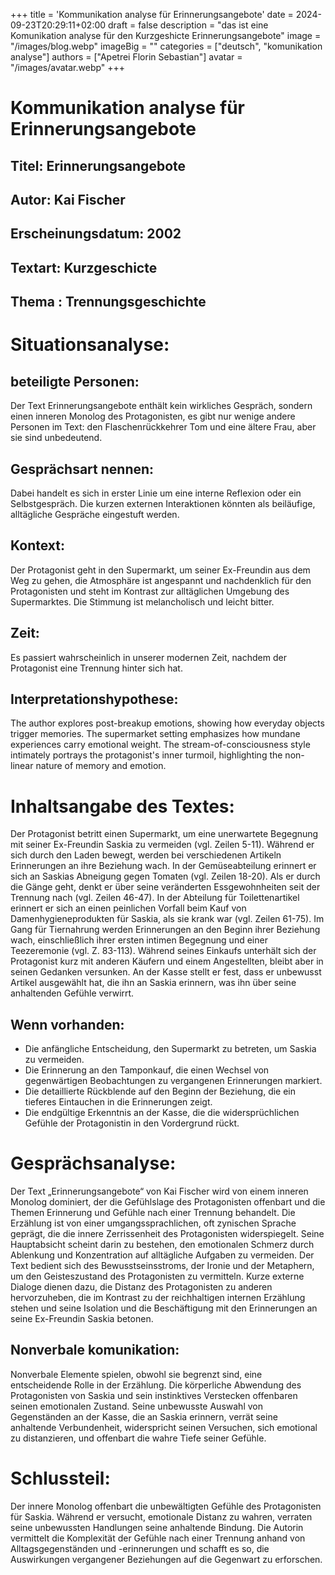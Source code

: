 +++
title = 'Kommunikation analyse für Erinnerungsangebote'
date = 2024-09-23T20:29:11+02:00
draft = false
description = "das ist eine Komunikation analyse für den Kurzgeshicte Erinnerungsangebote"
image = "/images/blog.webp"
imageBig = ""
categories = ["deutsch", "komunikation analyse"]
authors = ["Apetrei Florin Sebastian"]
avatar = "/images/avatar.webp"
+++

# Kommunikation analyse für Erinnerungsangebote

## Titel: Erinnerungsangebote

## Autor: Kai Fischer

## Erscheinungsdatum: 2002

## Textart: Kurzgeschicte

## Thema : Trennungsgeschichte

# **Situationsanalyse:**

## beteiligte Personen:

Der Text Erinnerungsangebote enthält kein wirkliches Gespräch, sondern einen inneren Monolog des Protagonisten, es gibt
nur wenige andere Personen im Text: den Flaschenrückkehrer Tom und eine ältere Frau, aber sie sind unbedeutend.

## Gesprächsart nennen:

Dabei handelt es sich in erster Linie um eine interne Reflexion oder ein Selbstgespräch. Die kurzen externen
Interaktionen könnten als beiläufige, alltägliche Gespräche eingestuft werden.

## Kontext:

Der Protagonist geht in den Supermarkt, um seiner Ex-Freundin aus dem Weg zu gehen, die Atmosphäre ist angespannt und
nachdenklich für den Protagonisten und steht im Kontrast zur alltäglichen Umgebung des Supermarktes. Die Stimmung ist
melancholisch und leicht bitter.

## Zeit:

Es passiert wahrscheinlich in unserer modernen Zeit, nachdem der Protagonist eine Trennung hinter sich hat.

## Interpretationshypothese:

The author explores post-breakup emotions, showing how everyday objects trigger memories. The supermarket setting
emphasizes how mundane experiences carry emotional weight. The stream-of-consciousness style intimately portrays the
protagonist's inner turmoil, highlighting the non-linear nature of memory and emotion.

# **Inhaltsangabe des Textes:**

Der Protagonist betritt einen Supermarkt, um eine unerwartete Begegnung mit seiner Ex-Freundin Saskia zu vermeiden (vgl.
Zeilen 5-11). Während er sich durch den Laden bewegt, werden bei verschiedenen Artikeln Erinnerungen an ihre Beziehung
wach. In der Gemüseabteilung erinnert er sich an Saskias Abneigung gegen Tomaten (vgl. Zeilen 18-20). Als er durch die
Gänge geht, denkt er über seine veränderten Essgewohnheiten seit der Trennung nach (vgl. Zeilen 46-47). In der Abteilung
für Toilettenartikel erinnert er sich an einen peinlichen Vorfall beim Kauf von Damenhygieneprodukten für Saskia, als
sie krank war (vgl. Zeilen 61-75). Im Gang für Tiernahrung werden Erinnerungen an den Beginn ihrer Beziehung wach,
einschließlich ihrer ersten intimen Begegnung und einer Teezeremonie (vgl. Z. 83-113). Während seines Einkaufs unterhält
sich der Protagonist kurz mit anderen Käufern und einem Angestellten, bleibt aber in seinen Gedanken versunken. An der
Kasse stellt er fest, dass er unbewusst Artikel ausgewählt hat, die ihn an Saskia erinnern, was ihn über seine
anhaltenden Gefühle verwirrt.

## Wenn vorhanden:

- Die anfängliche Entscheidung, den Supermarkt zu betreten, um Saskia zu vermeiden.
- Die Erinnerung an den Tamponkauf, die einen Wechsel von gegenwärtigen Beobachtungen zu vergangenen Erinnerungen
  markiert.
- Die detaillierte Rückblende auf den Beginn der Beziehung, die ein tieferes Eintauchen in die Erinnerungen zeigt.
- Die endgültige Erkenntnis an der Kasse, die die widersprüchlichen Gefühle der Protagonistin in den Vordergrund rückt.

# **Gesprächsanalyse:**

Der Text „Erinnerungsangebote“ von Kai Fischer wird von einem inneren Monolog dominiert, der die Gefühlslage des
Protagonisten offenbart und die Themen Erinnerung und Gefühle nach einer Trennung behandelt. Die Erzählung ist von einer
umgangssprachlichen, oft zynischen Sprache geprägt, die die innere Zerrissenheit des Protagonisten widerspiegelt. Seine
Hauptabsicht scheint darin zu bestehen, den emotionalen Schmerz durch Ablenkung und Konzentration auf alltägliche
Aufgaben zu vermeiden. Der Text bedient sich des Bewusstseinsstroms, der Ironie und der Metaphern, um den Geisteszustand
des Protagonisten zu vermitteln. Kurze externe Dialoge dienen dazu, die Distanz des Protagonisten zu anderen
hervorzuheben, die im Kontrast zu der reichhaltigen internen Erzählung stehen und seine Isolation und die Beschäftigung
mit den Erinnerungen an seine Ex-Freundin Saskia betonen.

## Nonverbale komunikation:

Nonverbale Elemente spielen, obwohl sie begrenzt sind, eine entscheidende Rolle in der Erzählung. Die körperliche
Abwendung des Protagonisten von Saskia und sein instinktives Verstecken offenbaren seinen emotionalen Zustand. Seine
unbewusste Auswahl von Gegenständen an der Kasse, die an Saskia erinnern, verrät seine anhaltende Verbundenheit,
widerspricht seinen Versuchen, sich emotional zu distanzieren, und offenbart die wahre Tiefe seiner Gefühle.

# **Schlussteil:**

Der innere Monolog offenbart die unbewältigten Gefühle des Protagonisten für Saskia. Während er versucht, emotionale
Distanz zu wahren, verraten seine unbewussten Handlungen seine anhaltende Bindung. Die Autorin vermittelt die
Komplexität der Gefühle nach einer Trennung anhand von Alltagsgegenständen und -erinnerungen und schafft es so, die
Auswirkungen vergangener Beziehungen auf die Gegenwart zu erforschen.
